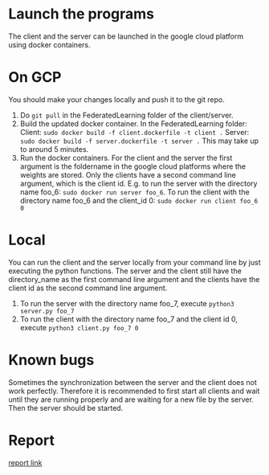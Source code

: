 # Launch the programs
The client and the server can be launched in the google cloud platform using docker containers. 

# On GCP
You should make your changes locally and push it to the git repo. 
1. Do `git pull` in the FederatedLearning folder of the client/server.
2. Build the updated docker container. In the FederatedLearning folder: Client: `sudo docker build -f client.dockerfile -t client .` Server: `sudo docker build -f server.dockerfile -t server .` This may take up to around 5 minutes.
3. Run the docker containers. For the client and the server the first argument is the foldername in the google cloud platforms where the weights are stored. Only the clients have a second command line argument, which is the client id. E.g. to run the server with the directory name foo_6: `sudo docker run server foo_6`. To run the client with the directory name foo_6 and the client_id 0: `sudo docker run client foo_6 0`

# Local
You can run the client and the server locally from your command line by just executing the python functions. The server and the client still have the directory_name as the first command line argument and the clients have the client id as the second command line argument. 
1. To run the server with the directory name foo_7, execute `python3 server.py foo_7 `
2. To run the client with the directory name foo_7 and the client id 0, execute `python3 client.py foo_7 0`

# Known bugs
Sometimes the synchronization between the server and the client does not work perfectly. Therefore it is recommended to first start all clients and wait until they are running properly and are waiting for a new file by the server. Then the server should be started.

# Report 
[report link](https://docs.google.com/document/d/1DlfVLCjIKz3YauWahpEX9nDpmKgEOLgqZlBAntjOKZc/edit#heading=h.62j7olksc92e)
